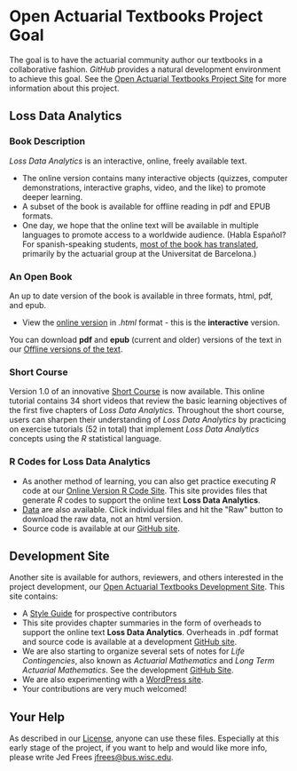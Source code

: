 # Open Actuarial Textbooks Project Goal
The goal is to have the actuarial community author our textbooks in a collaborative fashion. *GitHub* provides a natural development environment to achieve this goal. See the [Open Actuarial Textbooks Project Site](https://sites.google.com/a/wisc.edu/loss-data-analytics/) for more information about this project.

## Loss Data Analytics

### Book Description
*Loss Data Analytics* is an interactive, online, freely available text.
* The online version contains many interactive objects (quizzes, computer demonstrations, interactive graphs, video, and the like) to promote deeper learning.
* A subset of the book is available for offline reading in pdf and EPUB formats.
* One day, we hope that the online text will be available in multiple languages to promote access to a worldwide audience. (Habla Español? For spanish-speaking students, [most of the book has translated](https://openacttexts.github.io/LDASpanish/), primarily by the actuarial group at the Universitat de Barcelona.)

### An Open Book
An up to date version of the book is available in three formats, html, pdf, and epub.
* View the [online version](https://OpenActTexts.github.io/Loss-Data-Analytics/index.html) in *.html* format - this is the **interactive** version.

You can download **pdf** and **epub** (current and older) versions of the text in our [Offline versions of the text](https://ewfrees.github.io/Loss-Data-Analytics/DownloadOffline.html).

### Short Course
Version 1.0 of an innovative [Short Course](https://openacttexts.github.io/LDACourse1/) is now available. This online tutorial contains 34 short videos that review the basic learning objectives of the first five chapters of *Loss Data Analytics.* Throughout the short course, users can sharpen their understanding of *Loss Data Analytics* by practicing on exercise tutorials (52 in total) that implement *Loss Data Analytics* concepts using the *R* statistical language.

### R Codes for Loss Data Analytics
* As another method of learning, you can also get practice executing *R* code at our [Online Version R Code Site](https://OpenActTexts.github.io/LDARcode). This site provides files that generate *R* codes to support the online text **Loss Data Analytics**. 
* [Data](https://github.com/OpenActTexts/LDARcode/tree/master/Data) are also available. Click individual files and hit the "Raw" button to download the raw data, not an html version.
* Source code is available at our [GitHub site](https://github.com/OpenActTexts/LDARCode).

## Development Site
Another site is available for authors, reviewers, and others interested in the project development, our [Open Actuarial Textbooks Development Site](https://ewfrees.github.io/). This site contains:

* A [Style Guide](https://ewfrees.github.io/StyleGuideLDA/index.html) for prospective contributors
* This site provides chapter summaries in the form of overheads to support the online text **Loss Data Analytics**. Overheads in .pdf format and source code is available at a development [GitHub site](https://github.com/ewfrees/LossDataAnalyticsOverheads).
* We are also starting to organize several sets of notes for *Life Contingencies*, also known as *Actuarial Mathematics* and *Long Term Actuarial Mathematics*. See the development [GitHub Site](https://openacttextdev.github.io/LifeCon/index.html).
* We are also experimenting with a [WordPress site](http://www.ssc.wisc.edu/~jfrees/loss-data-analytics/).
* Your contributions are very much welcomed!

## Your Help
As described in our [License](https://github.com/OpenActTexts/Loss-Data-Analytics/tree/master/GettingStarted/LICENSE.md), anyone can use these files. Especially at this early stage of the project, if you want to help and would like more info, please write Jed Frees <jfrees@bus.wisc.edu>.

